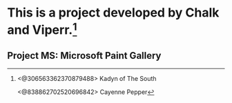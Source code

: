 # This is a project developed by Chalk and Viperr.[^1]
[^1]: <@306563362370879488> Kadyn of The South 

      <@838862702520696842> Cayenne Pepper

## Project MS: Microsoft Paint Gallery
